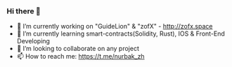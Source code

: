 ### Hi there 👋

- 🔭 I’m currently working on "GuideLion" & "zofX" - http://zofx.space
- 🌱 I’m currently learning smart-contracts(Solidity, Rust), IOS & Front-End Developing
- 👯 I’m looking to collaborate on any project
- 📫 How to reach me: https://t.me/nurbak_zh
<!--
**NurbakZh/NurbakZh** is a ✨ _special_ ✨ repository because its `README.md` (this file) appears on your GitHub profile.

Here are some ideas to get you started:

- 🔭 I’m currently working on ...
- 🌱 I’m currently learning ...
- 👯 I’m looking to collaborate on ...
- 🤔 I’m looking for help with ...
- 💬 Ask me about ...
- 📫 How to reach me: ...
- 😄 Pronouns: ...
- ⚡ Fun fact: ...
-->
